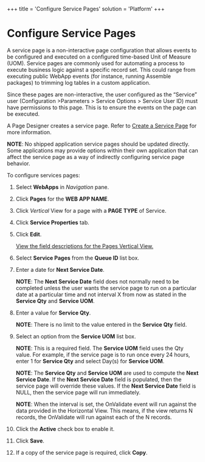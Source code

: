 +++
title = 'Configure Service Pages'
solution = 'Platform'
+++

# Configure Service Pages

A service page is a non-interactive page configuration that allows
events to be configured and executed on a configured time-based Unit of
Measure (UOM). Service pages are commonly used for automating a process
to execute business logic against a specific record set. This could
range from executing public WebApp events (for instance, running
Assemble packages) to trimming log tables in a custom application.

Since these pages are non-interactive, the user configured as the
“Service” user (Configuration \>Parameters \> Service Options \>
Service User ID) must have permissions to this page. This is to ensure
the events on the page can be executed.

A Page Designer creates a service page. Refer to [Create a Service
Page](../../WebApp_Dev/Create%20a%20Service%20Page) for more
information.

**NOTE**: No shipped application service pages should be updated
directly. Some applications may provide options within their own
application that can affect the service page as a way of indirectly
configuring service page behavior.

To configure services pages:

1.  Select **WebApps** in *Navigation* pane.

2.  Click **Pages** for the **WEB APP NAME**.

3.  Click *Vertical* View for a page with a **PAGE TYPE** of Service.

4.  Click **Service Properties** tab.

5.  Click **Edit**.
    
    [View the field descriptions for the Pages Vertical
    View.](../Page_Desc/Pages_H#Pages_V)

6.  Select **Service Pages** from the **Queue ID** list box.

7.  Enter a date for **Next Service Date**.
    
    **NOTE**: The **Next Service Date** field does not normally need to
    be completed unless the user wants the service page to run on a
    particular date at a particular time and not interval X from now as
    stated in the **Service Qty** and **Service UOM**.

8.  Enter a value for **Service Qty**.
    
    **NOTE**: There is no limit to the value entered in the **Service
    Qty** field.

9.  Select an option from the **Service UOM** list box.
    
    **NOTE**: This is a required field. The **Service UOM** field uses
    the Qty value. For example, if the service page is to run once every
    24 hours, enter 1 for **Service Qty** and select Day(s) for
    **Service UOM**.
    
    **NOTE**: The **Service Qty** and **Service UOM** are used to
    compute the **Next Service Date**. If the **Next Service Date**
    field is populated, then the service page will override these
    values. If the **Next Service Date** field is NULL, then the service
    page will run immediately.
    
    **NOTE**: When the interval is set, the OnValidate event will run
    against the data provided in the Horizontal View. This means, if the
    view returns N records, the OnValidate will run against each of the
    N records.

10. Click the **Active** check box to enable it.

11. Click **Save**.

12. If a copy of the service page is required, click **Copy**.

